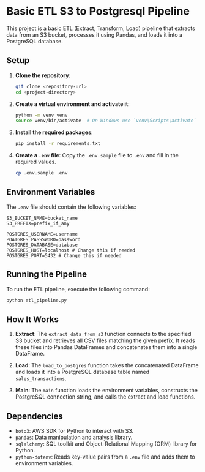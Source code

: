 # Basic ETL S3 to Postgresql Pipeline

This project is a basic ETL (Extract, Transform, Load) pipeline that extracts data from an S3 bucket, processes it using Pandas, and loads it into a PostgreSQL database.

## Setup

1. **Clone the repository**:
    ```sh
    git clone <repository-url>
    cd <project-directory>
    ```

2. **Create a virtual environment and activate it**:
    ```sh
    python -m venv venv
    source venv/bin/activate  # On Windows use `venv\Scripts\activate`
    ```

3. **Install the required packages**:
    ```sh
    pip install -r requirements.txt
    ```

4. **Create a `.env` file**:
    Copy the `.env.sample` file to `.env` and fill in the required values.
    ```sh
    cp .env.sample .env
    ```

## Environment Variables

The `.env` file should contain the following variables:

```env
S3_BUCKET_NAME=bucket_name
S3_PREFIX=prefix_if_any

POSTGRES_USERNAME=username
POATGRES_PASSSWORD=password
POSTGRES_DATABASE=database
POSTGRES_HOST=localhost # Change this if needed
POSTGRES_PORT=5432 # Change this if needed
```

## Running the Pipeline

To run the ETL pipeline, execute the following command:

```sh
python etl_pipeline.py
```

## How It Works

1. **Extract**: The `extract_data_from_s3` function connects to the specified S3 bucket and retrieves all CSV files matching the given prefix. It reads these files into Pandas DataFrames and concatenates them into a single DataFrame.

2. **Load**: The `load_to_postgres` function takes the concatenated DataFrame and loads it into a PostgreSQL database table named `sales_transactions`.

3. **Main**: The `main` function loads the environment variables, constructs the PostgreSQL connection string, and calls the extract and load functions.

## Dependencies

- `boto3`: AWS SDK for Python to interact with S3.
- `pandas`: Data manipulation and analysis library.
- `sqlalchemy`: SQL toolkit and Object-Relational Mapping (ORM) library for Python.
- `python-dotenv`: Reads key-value pairs from a `.env` file and adds them to environment variables.